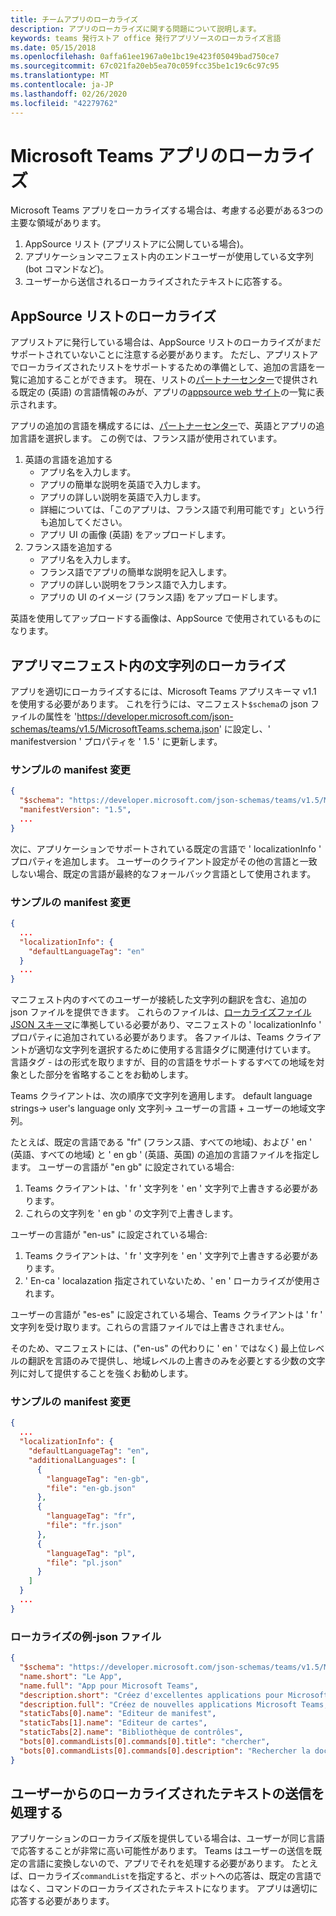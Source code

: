 ```yaml
---
title: チームアプリのローカライズ
description: アプリのローカライズに関する問題について説明します。
keywords: teams 発行ストア office 発行アプリソースのローカライズ言語
ms.date: 05/15/2018
ms.openlocfilehash: 0affa61ee1967a0e1bc19e423f05049bad750ce7
ms.sourcegitcommit: 67c021fa20eb5ea70c059fcc35be1c19c6c97c95
ms.translationtype: MT
ms.contentlocale: ja-JP
ms.lasthandoff: 02/26/2020
ms.locfileid: "42279762"
---
```

# <a name="localization-for-microsoft-teams-apps"></a>Microsoft Teams アプリのローカライズ

Microsoft Teams アプリをローカライズする場合は、考慮する必要がある3つの主要な領域があります。

1. AppSource リスト (アプリストアに公開している場合)。
1. アプリケーションマニフェスト内のエンドユーザーが使用している文字列 (bot コマンドなど)。
1. ユーザーから送信されるローカライズされたテキストに応答する。

## <a name="localizing-your-appsource-listing"></a>AppSource リストのローカライズ

アプリストアに発行している場合は、AppSource リストのローカライズがまだサポートされていないことに注意する必要があります。 ただし、アプリストアでローカライズされたリストをサポートするための準備として、追加の言語を一覧に追加することができます。 現在、リストの[パートナーセンター](/dev/store/use-partner-center-to-submit-to-appsource)で提供される既定の (英語) の言語情報のみが、アプリの[appsource web サイト](https://appsource.microsoft.com/marketplace/apps?product=office%3Bteams&page=1)の一覧に表示されます。

アプリの追加の言語を構成するには、[パートナーセンター](/dev/store/use-partner-center-to-submit-to-appsource)で、英語とアプリの追加言語を選択します。 この例では、フランス語が使用されています。

1. 英語の言語を追加する
    * アプリ名を入力します。
    * アプリの簡単な説明を英語で入力します。
    * アプリの詳しい説明を英語で入力します。
    * 詳細については、「このアプリは、フランス語で利用可能です」という行も追加してください。
    * アプリ UI の画像 (英語) をアップロードします。
2. フランス語を追加する
    * アプリ名を入力します。
    * フランス語でアプリの簡単な説明を記入します。
    * アプリの詳しい説明をフランス語で入力します。
    * アプリの UI のイメージ (フランス語) をアップロードします。

英語を使用してアップロードする画像は、AppSource で使用されているものになります。

## <a name="localizing-the-strings-in-your-app-manifest"></a>アプリマニフェスト内の文字列のローカライズ

アプリを適切にローカライズするには、Microsoft Teams アプリスキーマ v1.1 を使用する必要があります。 これを行うには、マニフェスト`$schema`の json ファイルの属性を 'https://developer.microsoft.com/json-schemas/teams/v1.5/MicrosoftTeams.schema.json' に設定し、' manifestversion ' プロパティを ' 1.5 ' に更新します。

### <a name="example-manifestjson-change"></a>サンプルの manifest 変更

```json
{
  "$schema": "https://developer.microsoft.com/json-schemas/teams/v1.5/MicrosoftTeams.schema.json",
  "manifestVersion": "1.5",
  ...
}
```

次に、アプリケーションでサポートされている既定の言語で ' localizationInfo ' プロパティを追加します。 ユーザーのクライアント設定がその他の言語と一致しない場合、既定の言語が最終的なフォールバック言語として使用されます。

### <a name="example-manifestjson-change"></a>サンプルの manifest 変更

```json
{
  ...
  "localizationInfo": {
    "defaultLanguageTag": "en"
  }
  ...
}
```

マニフェスト内のすべてのユーザーが接続した文字列の翻訳を含む、追加の json ファイルを提供できます。 これらのファイルは、[ローカライズファイル JSON スキーマ](../../resources/schema/localization-schema.md)に準拠している必要があり、マニフェストの ' localizationInfo ' プロパティに追加されている必要があります。 各ファイルは、Teams クライアントが適切な文字列を選択するために使用する言語タグに関連付けています。 言語タグ<language> - <region>はの形式を取りますが、目的の言語を<region>サポートするすべての地域を対象とした部分を省略することをお勧めします。

Teams クライアントは、次の順序で文字列を適用します。 default language strings-> user's language only 文字列-> ユーザーの言語 + ユーザーの地域文字列。

たとえば、既定の言語である "fr" (フランス語、すべての地域)、および ' en ' (英語、すべての地域) と ' en gb ' (英語、英国) の追加の言語ファイルを指定します。 ユーザーの言語が "en gb" に設定されている場合:

1. Teams クライアントは、' fr ' 文字列を ' en ' 文字列で上書きする必要があります。
2. これらの文字列を ' en gb ' の文字列で上書きします。

ユーザーの言語が "en-us" に設定されている場合: 

1. Teams クライアントは、' fr ' 文字列を ' en ' 文字列で上書きする必要があります。
2. ' En-ca ' localazation 指定されていないため、' en ' ローカライズが使用されます。

ユーザーの言語が "es-es" に設定されている場合、Teams クライアントは ' fr ' 文字列を受け取ります。これらの言語ファイルでは上書きされません。

そのため、マニフェストには、("en-us" の代わりに ' en ' ではなく) 最上位レベルの翻訳を言語のみで提供し、地域レベルの上書きのみを必要とする少数の文字列に対して提供することを強くお勧めします。

### <a name="example-manifestjson-change"></a>サンプルの manifest 変更

```json
{
  ...
  "localizationInfo": {
    "defaultLanguageTag": "en",
    "additionalLanguages": [
      {
        "languageTag": "en-gb",
        "file": "en-gb.json"
      },
      {
        "languageTag": "fr",
        "file": "fr.json"
      },
      {
        "languageTag": "pl",
        "file": "pl.json"
      }
    ]
  }
  ...
}
```

### <a name="example-localization-json-file"></a>ローカライズの例-json ファイル

```json
{
  "$schema": "https://developer.microsoft.com/json-schemas/teams/v1.5/MicrosoftTeams.Localization.schema.json",
  "name.short": "Le App",
  "name.full": "App pour Microsoft Teams",
  "description.short": "Créez d'excellentes applications pour Microsoft Teams avec App.",
  "description.full": "Créez de nouvelles applications Microsoft Teams, concevez et prévisualisez des cartes bot, et explorez la documentation avec App.",
  "staticTabs[0].name": "Editeur de manifest",
  "staticTabs[1].name": "Editeur de cartes",
  "staticTabs[2].name": "Bibliothèque de contrôles",
  "bots[0].commandLists[0].commands[0].title": "chercher",
  "bots[0].commandLists[0].commands[0].description": "Rechercher la documentation Teams pertinente"
}
```

## <a name="handling-localized-text-submissions-from-your-users"></a>ユーザーからのローカライズされたテキストの送信を処理する

アプリケーションのローカライズ版を提供している場合は、ユーザーが同じ言語で応答することが非常に高い可能性があります。 Teams はユーザーの送信を既定の言語に変換しないので、アプリでそれを処理する必要があります。 たとえば、ローカライズ`commandList`を指定すると、ボットへの応答は、既定の言語ではなく、コマンドのローカライズされたテキストになります。 アプリは適切に応答する必要があります。
